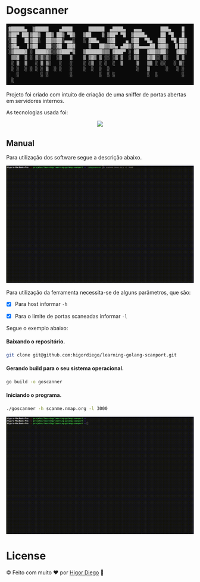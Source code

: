 # Dogscanner

![Screenshot](./image/logo.png)

 Projeto foi criado com intuito de criação de uma sniffer de portas abertas em
 servidores internos.

As tecnologias usada foi:

<p align="center" justify-content="center">
<img src="https://go.dev/images/gophers/motorcycle.svg" width="300">
</p>


## Manual

Para utilização dos software segue a descrição abaixo.

![Manual](./image/dogscann_help.gif)

Para utilização da ferramenta necessita-se de alguns parâmetros, que são:

- [x] Para host informar ```-h``` 
- [x] Para o limite de portas scaneadas informar ```-l```


Segue o exemplo abaixo:

#### Baixando o repositório.

```sh
git clone git@github.com:higordiego/learning-golang-scanport.git
```

#### Gerando build para o seu sistema operacional.

```sh
go build -o goscanner
```

#### Iniciando o programa.

```sh
./goscanner -h scanme.nmap.org -l 3000
```

![Manual](./image/dogscann.gif)

# License
© Feito com muito &#10084; por [Higor Diego](https://www.linkedin.com/in/higordiego/) 🤝



